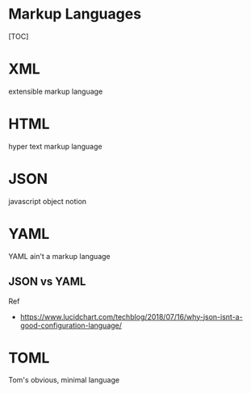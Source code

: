 # Markup Languages

[TOC]


# XML

extensible markup language

# HTML

hyper text markup language

# JSON

javascript object notion

# YAML

YAML ain't a markup language

## JSON vs YAML
Ref
- https://www.lucidchart.com/techblog/2018/07/16/why-json-isnt-a-good-configuration-language/

# TOML

Tom's obvious, minimal language
